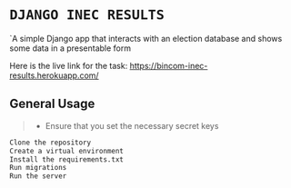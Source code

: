 # `DJANGO INEC RESULTS`

`A simple Django app that interacts with an election database and shows some data in a presentable form

 Here is the live link for the task: https://bincom-inec-results.herokuapp.com/

## General Usage

> * Ensure that you set the necessary secret keys

```bash
Clone the repository
Create a virtual environment
Install the requirements.txt
Run migrations
Run the server
```
